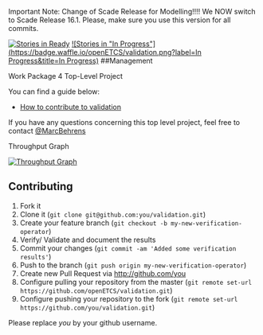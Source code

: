 Important Note: Change of Scade Release for Modelling!!!!
We NOW switch to Scade Release 16.1. Please, make sure you use this version for all commits.

[![Stories in Ready](https://badge.waffle.io/openETCS/validation.png?label=ready&title=Ready)](https://waffle.io/openETCS/validation)
[![Stories in "In Progress"](https://badge.waffle.io/openETCS/validation.png?label=In Progress&title=In Progress)](https://waffle.io/openETCS/validation)
##Management

Work Package 4 Top-Level Project

You can find a guide below:
* [How to contribute to validation](https://github.com/openETCS/validation/wiki/How-to-contribute-to-validation)


If you have any questions concerning this top level project, feel free to contact [@MarcBehrens](https://github.com/MarcBehrens)






Throughput Graph

[![Throughput Graph](https://graphs.waffle.io/openETCS/validation/throughput.svg)](https://waffle.io/openETCS/validation/metrics) 


## Contributing

1. Fork it
2. Clone it (`git clone git@github.com:you/validation.git`)
3. Create your feature branch (`git checkout -b my-new-verification-operator`)
4. Verify/ Validate and document the results
5. Commit your changes (`git commit -am 'Added some verification results'`)
6. Push to the branch (`git push origin my-new-verification-operator`)
7. Create new Pull Request via http://github.com/you
8. Configure pulling your repository from the master (`git remote set-url https://github.com/openETCS/validation.git`)
9. Configure pushing your repository to the fork (`git remote set-url https://github.com/you/validation.git`)

Please replace _you_ by your github username.
